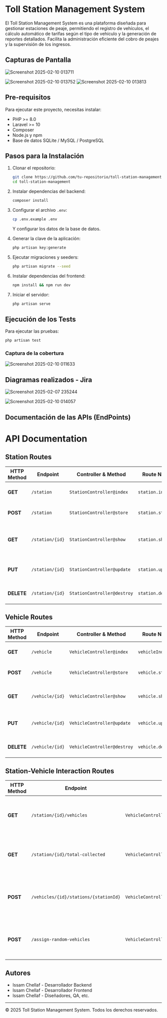 # Toll Station Management System


El Toll Station Management System es una plataforma diseñada para gestionar estaciones de peaje, permitiendo el registro de vehículos, el cálculo automático de tarifas según el tipo de vehículo y la generación de reportes detallados. Facilita la administración eficiente del cobro de peajes y la supervisión de los ingresos.

## Capturas de Pantalla
![Screenshot 2025-02-10 013711](https://github.com/user-attachments/assets/fb322068-774b-4ad6-a8b0-49998beb746e)

![Screenshot 2025-02-10 013752](https://github.com/user-attachments/assets/7d4be767-8c1c-418b-8c01-7d1148d5633a)
![Screenshot 2025-02-10 013813](https://github.com/user-attachments/assets/9c6644bd-9cf6-4aec-894b-5dfada15da09)

## Pre-requisitos

Para ejecutar este proyecto, necesitas instalar:
- PHP >= 8.0
- Laravel >= 10
- Composer
- Node.js y npm
- Base de datos SQLite / MySQL / PostgreSQL

## Pasos para la Instalación

1. Clonar el repositorio:
   ```sh
   git clone https://github.com/tu-repositorio/toll-station-management.git
   cd toll-station-management
   ```

2. Instalar dependencias del backend:
   ```sh
   composer install
   ```

3. Configurar el archivo `.env`:
   ```sh
   cp .env.example .env
   ```
   Y configurar los datos de la base de datos.

4. Generar la clave de la aplicación:
   ```sh
   php artisan key:generate
   ```

5. Ejecutar migraciones y seeders:
   ```sh
   php artisan migrate --seed
   ```

6. Instalar dependencias del frontend:
   ```sh
   npm install && npm run dev
   ```

7. Iniciar el servidor:
   ```sh
   php artisan serve
   ```

## Ejecución de los Tests

Para ejecutar las pruebas:
```sh
php artisan test
```

### Captura de la cobertura
![Screenshot 2025-02-10 011633](https://github.com/user-attachments/assets/82c92272-b43b-4da2-b171-fc1acefeb46e)

## Diagramas realizados - Jira
![Screenshot 2025-02-07 235244](https://github.com/user-attachments/assets/dc93d32c-426e-4a50-8605-c71452d3f6a3)

![Screenshot 2025-02-10 014057](https://github.com/user-attachments/assets/ef933562-cb89-4f8e-9e5f-4a00842ae53f)

## Documentación de las APIs (EndPoints)
# API Documentation

## Station Routes

| HTTP Method | Endpoint | Controller & Method | Route Name | Description |
|------------|----------|---------------------|------------|-------------|
| **GET** | `/station` | `StationController@index` | `station.index` | Retrieve a list of all stations. |
| **POST** | `/station` | `StationController@store` | `station.store` | Create a new station. |
| **GET** | `/station/{id}` | `StationController@show` | `station.show` | Retrieve details of a specific station by ID. |
| **PUT** | `/station/{id}` | `StationController@update` | `station.update` | Update details of a specific station. |
| **DELETE** | `/station/{id}` | `StationController@destroy` | `station.destroy` | Delete a station by ID. |

## Vehicle Routes

| HTTP Method | Endpoint | Controller & Method | Route Name | Description |
|------------|----------|---------------------|------------|-------------|
| **GET** | `/vehicle` | `VehicleController@index` | `vehicleIndex` | Retrieve a list of all vehicles. |
| **POST** | `/vehicle` | `VehicleController@store` | `vehicle.store` | Create a new vehicle record. |
| **GET** | `/vehicle/{id}` | `VehicleController@show` | `vehicle.show` | Retrieve details of a specific vehicle. |
| **PUT** | `/vehicle/{id}` | `VehicleController@update` | `vehicle.update` | Update details of a specific vehicle. |
| **DELETE** | `/vehicle/{id}` | `VehicleController@destroy` | `vehicle.destroy` | Delete a vehicle record. |

## Station-Vehicle Interaction Routes

| HTTP Method | Endpoint | Controller & Method | Route Name | Description |
|------------|----------|---------------------|------------|-------------|
| **GET** | `/station/{id}/vehicles` | `VehicleController@getVehiclesByStation` | `getVehiclesByStation` | Retrieve all vehicles that have passed through a station. |
| **GET** | `/station/{id}/total-collected` | `VehicleController@getTotalCollected` | `getTotalCollected` | Get the total collected fee at a specific station. |
| **POST** | `/vehicles/{id}/stations/{stationId}` | `VehicleController@passStation` | `apipassStation` | Register a vehicle passing through a station and charge a fee. |
| **POST** | `/assign-random-vehicles` | `VehicleController@assignRandomVehiclesToStations` | `assignRandomVehiclesToStations` | Assign random vehicles to stations for toll collection. |


## Autores

- Issam Chellaf - Desarrollador Backend
- Issam Chellaf - Desarrollador Frontend
- Issam Chellaf - Diseñadores, QA, etc.

---

© 2025 Toll Station Management System. Todos los derechos reservados.
